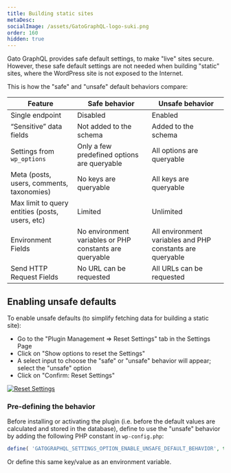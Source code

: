 ```yaml
---
title: Building static sites
metaDesc:
socialImage: /assets/GatoGraphQL-logo-suki.png
order: 160
hidden: true
---
```


Gato GraphQL provides safe default settings, to make "live" sites secure. However, these safe default settings are not needed when building "static" sites, where the WordPress site is not exposed to the Internet.

This is how the "safe" and "unsafe" default behaviors compare:

| Feature | Safe behavior | Unsafe behavior |
| --- | --- | --- |
| Single endpoint | Disabled | Enabled |
| “Sensitive” data fields | Not added to the schema | Added to the schema |
| Settings from `wp_options` | Only a few predefined options are queryable | All options are queryable |
| Meta (posts, users, comments, taxonomies) | No keys are queryable | All keys are queryable |
| Max limit to query entities (posts, users, etc) | Limited | Unlimited |
| Environment Fields | No environment variables or PHP constants are queryable | All environment variables and PHP constants are queryable |
| Send HTTP Request Fields | No URL can be requested | All URLs can be requested |

## Enabling unsafe defaults

To enable unsafe defaults (to simplify fetching data for building a static site):

- Go to the "Plugin Management => Reset Settings" tab in the Settings Page
- Click on "Show options to reset the Settings"
- A select input to choose the "safe" or "unsafe" behavior will appear; select the "unsafe" option
- Click on "Confirm: Reset Settings"

<a href="/assets/guides/downstream/reset-settings-page.png" target="_blank">![Reset Settings](/assets/guides/downstream/reset-settings-page.png "Reset Settings")</a>

### Pre-defining the behavior

Before installing or activating the plugin (i.e. before the default values are calculated and stored in the database), define to use the "unsafe" behavior by adding the following PHP constant in `wp-config.php`:

```php
define( 'GATOGRAPHQL_SETTINGS_OPTION_ENABLE_UNSAFE_DEFAULT_BEHAVIOR', true );
```

Or define this same key/value as an environment variable.
